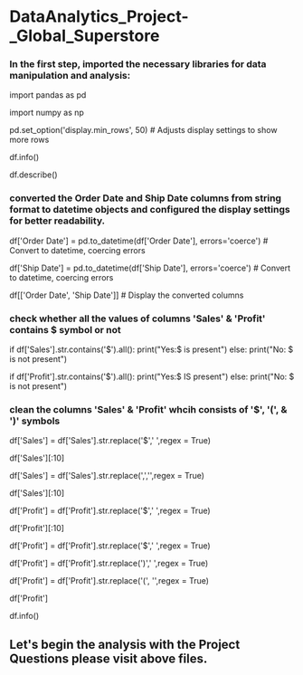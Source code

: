 # DataAnalytics_Project-_Global_Superstore
### In the first step, imported the necessary libraries for data manipulation and analysis:
import pandas as pd

import numpy as np

pd.set_option('display.min_rows', 50)  # Adjusts display settings to show more rows

df.info()

df.describe()
### converted the Order Date and Ship Date columns from string format to datetime objects and configured the display settings for better readability.

df['Order Date'] = pd.to_datetime(df['Order Date'], errors='coerce')  # Convert to datetime, coercing errors

df['Ship Date'] = pd.to_datetime(df['Ship Date'], errors='coerce')  # Convert to datetime, coercing errors

df[['Order Date', 'Ship Date']]  # Display the converted columns

### check whether all the values of columns 'Sales' & 'Profit' contains $ symbol or not

if df['Sales'].str.contains('$').all():
    print("Yes:$ is present")
else:
    print("No: $ is not present")

if df['Profit'].str.contains('$').all():
    print("Yes:$ IS present")
else:
    print("No: $ is not present")
    
### clean the columns 'Sales' & 'Profit' whcih consists of '$', '(', & ')' symbols
df['Sales'] = df['Sales'].str.replace('\$',' ',regex = True)

df['Sales'][:10]

df['Sales'] = df['Sales'].str.replace(',','',regex = True)

df['Sales'][:10]

df['Profit'] = df['Profit'].str.replace('\$',' ',regex = True)

df['Profit'][:10]

df['Profit'] = df['Profit'].str.replace('\$',' ',regex = True)

df['Profit'] = df['Profit'].str.replace('\)',' ',regex = True)

df['Profit'] = df['Profit'].str.replace('\(', '',regex = True)

df['Profit']

df.info()

## Let's begin the analysis with the Project Questions please visit above files.



